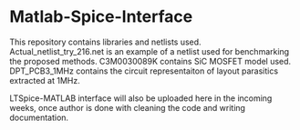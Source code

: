 # Matlab-Spice-Interface

This repository contains libraries and netlists used.
Actual_netlist_try_216.net is an example of a netlist used for benchmarking the proposed methods.
C3M0030089K contains SiC MOSFET model used.
DPT_PCB3_1MHz contains the circuit representaiton of layout parasitics extracted at 1MHz.

LTSpice-MATLAB interface will also be uploaded here in the incoming weeks, once author is done with cleaning the code and writing documentation.
